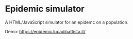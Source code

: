 # Epidemic simulator
A HTML/JavaScript simulator for an epidemc on a population.

Demo: https://epidemic.lucadibattista.it/
